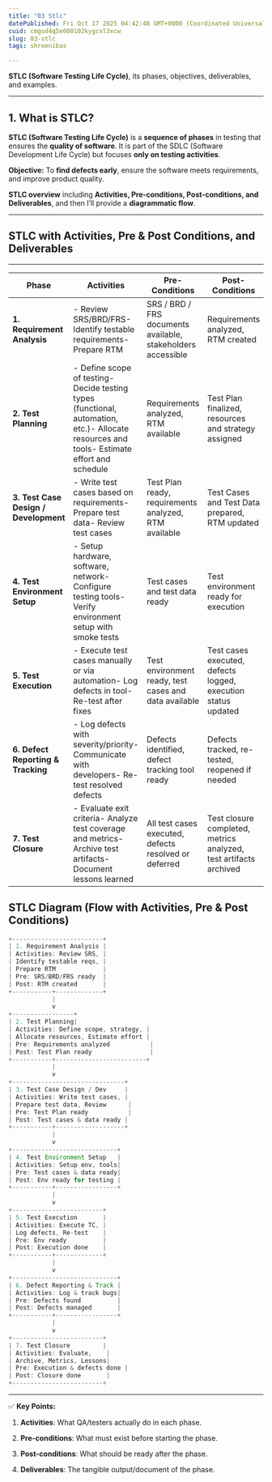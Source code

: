 ```yaml
---
title: "03 Stlc"
datePublished: Fri Oct 17 2025 04:42:48 GMT+0000 (Coordinated Universal Time)
cuid: cmgud4q5e000102kygcxl3xcw
slug: 03-stlc
tags: shreenibas

---
```


**STLC (Software Testing Life Cycle)**, its phases, objectives, deliverables, and examples.

---

## **1\. What is STLC?**

**STLC (Software Testing Life Cycle)** is a **sequence of phases** in testing that ensures the **quality of software**. It is part of the SDLC (Software Development Life Cycle) but focuses **only on testing activities**.

**Objective:** To **find defects early**, ensure the software meets requirements, and improve product quality.

**STLC overview** including **Activities, Pre-conditions, Post-conditions, and Deliverables**, and then I’ll provide a **diagrammatic flow**.

---

## **STLC with Activities, Pre & Post Conditions, and Deliverables**

---

| Phase | Activities | Pre-Conditions | Post-Conditions | Deliverables |
| --- | --- | --- | --- | --- |
| **1\. Requirement Analysis** | \- Review SRS/BRD/FRS- Identify testable requirements- Prepare RTM | SRS / BRD / FRS documents available, stakeholders accessible | Requirements analyzed, RTM created | Requirement Traceability Matrix (RTM) |
| **2\. Test Planning** | \- Define scope of testing- Decide testing types (functional, automation, etc.)- Allocate resources and tools- Estimate effort and schedule | Requirements analyzed, RTM available | Test Plan finalized, resources and strategy assigned | Test Plan Document, Resource Allocation, Test Strategy |
| **3\. Test Case Design / Development** | \- Write test cases based on requirements- Prepare test data- Review test cases | Test Plan ready, requirements analyzed, RTM available | Test Cases and Test Data prepared, RTM updated | Test Cases / Test Scenarios, Test Data, Updated RTM |
| **4\. Test Environment Setup** | \- Setup hardware, software, network- Configure testing tools- Verify environment setup with smoke tests | Test cases and test data ready | Test environment ready for execution | Test Environment Setup Document |
| **5\. Test Execution** | \- Execute test cases manually or via automation- Log defects in tool- Re-test after fixes | Test environment ready, test cases and data available | Test cases executed, defects logged, execution status updated | Test Execution Reports, Defect Logs |
| **6\. Defect Reporting & Tracking** | \- Log defects with severity/priority- Communicate with developers- Re-test resolved defects | Defects identified, defect tracking tool ready | Defects tracked, re-tested, reopened if needed | Defect Reports / Bug Reports |
| **7\. Test Closure** | \- Evaluate exit criteria- Analyze test coverage and metrics- Archive test artifacts- Document lessons learned | All test cases executed, defects resolved or deferred | Test closure completed, metrics analyzed, test artifacts archived | Test Summary Report, Lessons Learned Document |

## **STLC Diagram (Flow with Activities, Pre & Post Conditions)**

```java
+-------------------------+
| 1. Requirement Analysis |
| Activities: Review SRS, |
| Identify testable reqs, |
| Prepare RTM             |
| Pre: SRS/BRD/FRS ready  |
| Post: RTM created       |
+-----------+-------------+
            |
            v
+-----------------+
| 2. Test Planning|
| Activities: Define scope, strategy, |
| Allocate resources, Estimate effort |
| Pre: Requirements analyzed           |
| Post: Test Plan ready                |
+-----------+-------------------------+
            |
            v
+-------------------------------+
| 3. Test Case Design / Dev     |
| Activities: Write test cases, |
| Prepare test data, Review      |
| Pre: Test Plan ready           |
| Post: Test cases & data ready |
+-----------+-------------------+
            |
            v
+-----------------------------+
| 4. Test Environment Setup   |
| Activities: Setup env, tools|
| Pre: Test cases & data ready|
| Post: Env ready for testing |
+-----------+-----------------+
            |
            v
+-------------------------+
| 5. Test Execution       |
| Activities: Execute TC, |
| Log defects, Re-test    |
| Pre: Env ready          |
| Post: Execution done    |
+-----------+-------------+
            |
            v
+-----------------------------+
| 6. Defect Reporting & Track |
| Activities: Log & track bugs|
| Pre: Defects found          |
| Post: Defects managed       |
+-----------+-----------------+
            |
            v
+-------------------------+
| 7. Test Closure         |
| Activities: Evaluate,    |
| Archive, Metrics, Lessons|
| Pre: Execution & defects done |
| Post: Closure done       |
+-------------------------+
```

---

✅ **Key Points:**

1. **Activities**: What QA/testers actually do in each phase.
    
2. **Pre-conditions**: What must exist before starting the phase.
    
3. **Post-conditions**: What should be ready after the phase.
    
4. **Deliverables**: The tangible output/document of the phase.